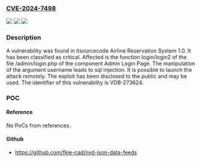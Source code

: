 ### [CVE-2024-7498](https://cve.mitre.org/cgi-bin/cvename.cgi?name=CVE-2024-7498)
![](https://img.shields.io/static/v1?label=Product&message=Airline%20Reservation%20System&color=blue)
![](https://img.shields.io/static/v1?label=Version&message=%3D%201.0%20&color=brighgreen)
![](https://img.shields.io/static/v1?label=Vulnerability&message=CWE-89%20SQL%20Injection&color=brighgreen)

### Description

A vulnerability was found in itsourcecode Airline Reservation System 1.0. It has been classified as critical. Affected is the function login/login2 of the file /admin/login.php of the component Admin Login Page. The manipulation of the argument username leads to sql injection. It is possible to launch the attack remotely. The exploit has been disclosed to the public and may be used. The identifier of this vulnerability is VDB-273624.

### POC

#### Reference
No PoCs from references.

#### Github
- https://github.com/fkie-cad/nvd-json-data-feeds

